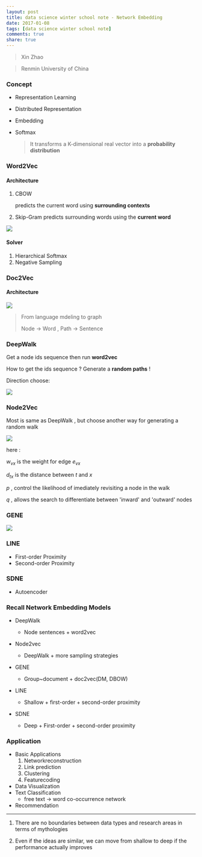 ```yaml
---
layout: post
title: data science winter school note - Network Embedding
date: 2017-01-08
tags: [data science winter school note]
comments: true
share: true
---
```


> Xin Zhao

> Renmin University of China

### Concept

- Representation Learning

- Distributed Representation

- Embedding

- Softmax

  > It transforms a K-dimensional real vector into a **probability distribution**

### Word2Vec

#### Architecture

1. CBOW

   predicts the current word using **surrounding contexts** 

2. Skip-Gram
   predicts surrounding words using the **current word**


![](https://ww1.sinaimg.cn/large/006tNbRwjw1fbj0hjnvobj31ck0a4n06.jpg)

#### Solver

1. Hierarchical Softmax
2. Negative Sampling

### Doc2Vec

#### Architecture

![](https://ww4.sinaimg.cn/large/006tNbRwjw1fbizao8yhgj31740budh5.jpg)



>  From language mdeling to graph
>
>  Node -> Word , Path -> Sentence

### DeepWalk

Get a node ids sequence then run **word2vec**

How to get the ids sequence ?    Generate a **random paths** !

Direction choose:

![](https://ww2.sinaimg.cn/large/006tNbRwjw1fbizwor855j31920aajte.jpg)

### Node2Vec

Most is same as DeepWalk ,  but choose another way for generating a random walk

![](https://ww1.sinaimg.cn/large/006tNbRwjw1fbj03pbyabj316m0jedjo.jpg)

here :

$w_{vx}$ is the weight for edge $e_{vx}$ 

$d_{tx}$ is the distance between $t$ and $x$

$p$ , control the likelihood of imediately revisiting a node in the walk

$q$ , allows the search to differentiate between 'inward' and 'outward' nodes



### GENE

![](https://ww2.sinaimg.cn/large/006tNbRwjw1fbj1snfvz3j316u0oaag2.jpg)

### LINE

- ​First-order Proximity
- Second-order Proximity

### SDNE

- Autoencoder



### Recall Network Embedding Models

- DeepWalk

  - Node sentences + word2vec 

- Node2vec
  - DeepWalk + more sampling strategies 
- GENE
  - Group~document + doc2vec(DM, DBOW) 
- LINE
  - Shallow + first-order + second-order proximity 
- SDNE
  - Deep + First-order + second-order proximity



### Application

- ​Basic Applications
  1. Networkreconstruction
  2. Link prediction
  3. Clustering
  4. Featurecoding
- Data Visualization
- Text Classification
  - free text $\rightarrow$ word co-occurrence network
- Recommendation

---

1. There are no boundaries between data types and research areas in terms of mythologies

2. Even if the ideas are similar, we can move from shallow to deep if the performance actually improves
